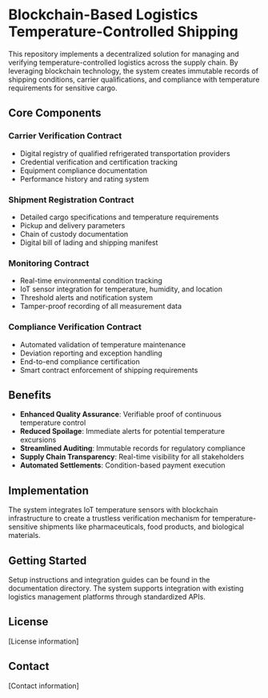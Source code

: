 # Blockchain-Based Logistics Temperature-Controlled Shipping

This repository implements a decentralized solution for managing and verifying temperature-controlled logistics across the supply chain. By leveraging blockchain technology, the system creates immutable records of shipping conditions, carrier qualifications, and compliance with temperature requirements for sensitive cargo.

## Core Components

### Carrier Verification Contract
- Digital registry of qualified refrigerated transportation providers
- Credential verification and certification tracking
- Equipment compliance documentation
- Performance history and rating system

### Shipment Registration Contract
- Detailed cargo specifications and temperature requirements
- Pickup and delivery parameters
- Chain of custody documentation
- Digital bill of lading and shipping manifest

### Monitoring Contract
- Real-time environmental condition tracking
- IoT sensor integration for temperature, humidity, and location
- Threshold alerts and notification system
- Tamper-proof recording of all measurement data

### Compliance Verification Contract
- Automated validation of temperature maintenance
- Deviation reporting and exception handling
- End-to-end compliance certification
- Smart contract enforcement of shipping requirements

## Benefits

- **Enhanced Quality Assurance**: Verifiable proof of continuous temperature control
- **Reduced Spoilage**: Immediate alerts for potential temperature excursions
- **Streamlined Auditing**: Immutable records for regulatory compliance
- **Supply Chain Transparency**: Real-time visibility for all stakeholders
- **Automated Settlements**: Condition-based payment execution

## Implementation

The system integrates IoT temperature sensors with blockchain infrastructure to create a trustless verification mechanism for temperature-sensitive shipments like pharmaceuticals, food products, and biological materials.

## Getting Started

Setup instructions and integration guides can be found in the documentation directory. The system supports integration with existing logistics management platforms through standardized APIs.

## License

[License information]

## Contact

[Contact information]
